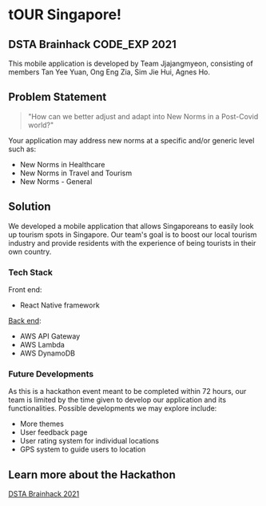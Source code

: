 # tOUR Singapore!

 ## DSTA Brainhack CODE_EXP 2021
This mobile application is developed by Team Jjajangmyeon, consisting of members Tan Yee Yuan, Ong Eng Zia, Sim Jie Hui, Agnes Ho.

 
 ## Problem Statement
 > "How can we better adjust and adapt into New Norms in a Post-Covid world?"
 
 Your application may address new norms at a specific and/or generic level such as:
 - New Norms in Healthcare
 - New Norms in Travel and Tourism
 - New Norms - General

## Solution
We developed a mobile application that allows Singaporeans to easily look up tourism spots in Singapore. Our team's goal is to boost our local tourism industry and provide residents with the experience of being tourists in their own country.

### Tech Stack
Front end: 
- React Native framework

[Back end](https://github.com/agnesho/aws-serverless-rest-api): 
- AWS API Gateway
- AWS Lambda
- AWS DynamoDB

### Future Developments
As this is a hackathon event meant to be completed within 72 hours, our team is limited by the time given to develop our application and its functionalities. Possible developments we may explore include:
- More themes
- User feedback page
- User rating system for individual locations
- GPS system to guide users to location

## Learn more about the Hackathon
[DSTA Brainhack 2021](https://www.dsta.gov.sg/brainhack)
